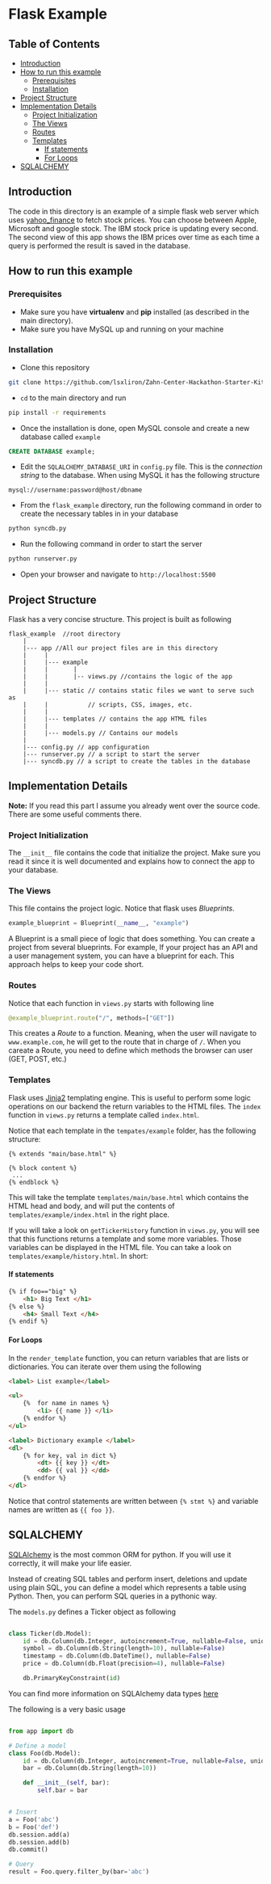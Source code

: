 # Flask Example

## Table of Contents

* [Introduction](#introduction)
* [How to run this example](#how-to-run-this-example)
  * [Prerequisites](#prerequisites)
  * [Installation](#installation)
* [Project Structure](#project-structure)
* [Implementation Details](#implementation-details)
  * [Project Initialization](#project-initialization)
  * [The Views](#the-views)
  * [Routes](#routes)
  * [Templates](#templates)
    * [If statements](#if-statements)
    * [For Loops](#for-loops)
* [SQLALCHEMY](#sqlalchemy)


## Introduction
The code in this directory is an example of a simple flask web server which uses [yahoo_finance](https://github.com/lukaszbanasiak/yahoo-finance) to fetch stock prices. You can choose between Apple, Microsoft and google stock. The IBM stock price is updating every second.
The second view of this app shows the IBM prices over time as each time a query is performed the result is saved in the database.

## How to run this example
### Prerequisites 
- Make sure you have **virtualenv** and **pip** installed (as described in the main directory).
- Make sure you have MySQL up and running on your machine

### Installation
- Clone this repository 
```bash
git clone https://github.com/lsxliron/Zahn-Center-Hackathon-Starter-Kit.git
```
- `cd` to the main directory and run
```bash
pip install -r requirements
```
- Once the installation is done, open MySQL console and create a new database called `example`
```sql
CREATE DATABASE example;
```
- Edit the `SQLALCHEMY_DATABASE_URI` in `config.py` file. This is the *connection string* to the database. When using MySQL it has the following structure
```
mysql://username:password@host/dbname
```
- From the `flask_example` directory, run the following command in order to create the necessary tables in in your database
```bash
python syncdb.py
```
- Run the following command in order to start the server
```bash
python runserver.py
```
- Open your browser and navigate to `http://localhost:5500`


## Project Structure
Flask has a very concise structure. This project is built as following
```
flask_example  //root directory
    |
    |--- app //All our project files are in this directory
    |     |
    |     |--- example 
    |     |       |
    |     |       |-- views.py //contains the logic of the app
    |     |       
    |     |--- static // contains static files we want to serve such as
    |     |           // scripts, CSS, images, etc.
    |     |       
    |     |--- templates // contains the app HTML files
    |     |       
    |     |--- models.py // Contains our models
    |
    |--- config.py // app configuration
    |--- runserver.py // a script to start the server
    |--- syncdb.py // a script to create the tables in the database
```

## Implementation Details
**Note:** If you read this part I assume you already went over the source code. There are some useful comments there.

### Project Initialization
The `__init__` file contains the code that initialize the project. Make sure you read it since it is well documented and explains how to connect the app to your database.

### The Views
This file contains the project logic. Notice that flask uses *Blueprints*. 
```python
example_blueprint = Blueprint(__name__, "example")
```

A Blueprint is a small piece of logic that does something. You can create a project from several blueprints. For example, If your project has an API and a user management system, you can have a blueprint for each. This approach helps to keep your code short.

### Routes
Notice that each function in `views.py` starts with following line
```python
@example_blueprint.route("/", methods=["GET"])
```
This creates a *Route* to a function. Meaning, when the user will navigate to `www.example.com`, he will get to the route that in charge of `/`. 
When you careate a Route, you need to define which methods the browser can user (GET, POST, etc.)

### Templates
Flask uses [Jinja2](http://jinja.pocoo.org) templating engine. This is useful to perform some logic operations on our backend the return variables to the HTML files. 
The `index` function in `views.py` returns a template called `index.html`.

Notice that each template in the `tempates/example` folder, has the following structure:
```
{% extends "main/base.html" %}

{% block content %}
 ...
{% endblock %}
```

This will take the template `templates/main/base.html` which contains the HTML head and body, and will put the contents of `templates/example/index.html` in the right place. 

If you will take a look on `getTickerHistory` function in `views.py`, you will see that this functions returns a template and some more variables. Those variables can be displayed in the HTML file. You can take a look on `templates/example/history.html`. In short:

#### If statements
```html
{% if foo=="big" %}
    <h1> Big Text </h1>
{% else %}
    <h4> Small Text </h4>
{% endif %}
```

#### For Loops
In the `render_template` function, you can return variables that are lists or dictionaries. You can iterate over them using the following
```html
<label> List example</label>

<ul>
    {%  for name in names %}
        <li> {{ name }} </li>
    {% endfor %}
</ul>

<label> Dictionary example </label>
<dl>
    {% for key, val in dict %}
        <dt> {{ key }} </dt>
        <dd> {{ val }} </dd>
    {% endfor %}
</dl>
```

Notice that control statements are written between `{% stmt %}` and variable names are written as `{{ foo }}`.

## SQLALCHEMY
[SQLAlchemy](http://www.sqlalchemy.org) is the most common ORM for python. If you will use it correctly, it will make your life easier. 

Instead of creating SQL tables and perform insert, deletions and update using plain SQL, you can define a model which represents a table using Python. Then, you can perform SQL queries in a pythonic way. 

The `models.py` defines a Ticker object as following
```python

class Ticker(db.Model):
    id = db.Column(db.Integer, autoincrement=True, nullable=False, unique=True)
    symbol = db.Column(db.String(length=10), nullable=False)
    timestamp = db.Column(db.DateTime(), nullable=False)
    price = db.Column(db.Float(precision=4), nullable=False)

    db.PrimaryKeyConstraint(id)
```

You can find more information on SQLAlchemy data types [here](http://docs.sqlalchemy.org/en/latest/core/type_basics.html)

The following is a very basic usage
```python

from app import db

# Define a model
class Foo(db.Model):
    id = db.Column(db.Integer, autoincrement=True, nullable=False, unique=True)
    bar = db.Column(db.String(length=10))

    def __init__(self, bar):
        self.bar = bar


# Insert
a = Foo('abc')
b = Foo('def')
db.session.add(a)
db.session.add(b)
db.commit()

# Query
result = Foo.query.filter_by(bar='abc')
```